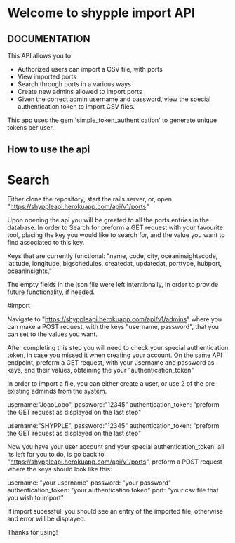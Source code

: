 # Welcome to shypple import API

## DOCUMENTATION

This API allows you to:

 - Authorized users can  import a CSV file, with ports 
 - View imported ports
 - Search through ports in a various ways
 - Create new admins allowed to import ports
 - Given the correct admin username and password, view the special authentication token to import CSV files.
 
 This app uses the  gem 'simple_token_authentication' to generate unique tokens per user.

 ## How to use the api

 # Search

Either clone the repository, start the rails server, or, open "https://shyppleapi.herokuapp.com/api/v1/ports"

Upon opening the api you will be greeted to all the ports entries in the database.
In order to Search for preform a GET request with your favourite tool, placing the key you would like to search for, and the value you want to find associated to this key.

Keys that are currently functional:
"name, code, city, oceaninsightscode, latitude, longitude, bigschedules, createdat, updatedat, porttype, hubport, oceaninsights,"

The empty fields in the json file were left intentionally, in order to provide future functionality, if needed.

#Import

Navigate to "https://shyppleapi.herokuapp.com/api/v1/admins" where you can make a POST request, with the keys "username, password", that you can set to the values you want.

After completing this step you will need to check your special authentication token, in case you missed it when creating your account.
On the same API endpoint, preform a GET request, with your username and password as keys, and their values, obtaining the your "authentication_token"

In order to import a file, you can either create a user, or use 2 of the pre-existing adminds from the system.

  username:"JoaoLobo",
  password:"12345"
  authentication_token: "preform the GET request as displayed on the last step"

  username:"SHYPPLE",
  password:"12345"
  authentication_token: "preform the GET request as displayed on the last step"

Now you have your user account and your special authentication_token, all its left for you to do, is go back to "https://shyppleapi.herokuapp.com/api/v1/ports", preform a POST request where the keys should look like this:

  username: "your username"
  password: "your password"
  authentication_token: "your authentication token"
  port: "your csv file that you wish to import"

If import sucessfull you should see an entry of the imported file, otherwise and error will be displayed.

Thanks for using!

